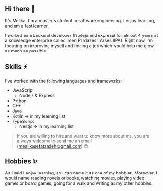 ## Hi there 👋

It's Melika. I'm a master's student in software engineering. I enjoy learning, and am a fast learner.

I worked as a backend developer (Nodejs and express) for almost 4 years at a knowledge enterprise called Imen Pardazesh Arses (IPA). Right now, I'm focusing on improving myself and finding a job which would help me grow as much as possible.

## Skills ⚡

I've worked with the following languages and frameworks:

* JavaScript
  * Nodejs & Express
* Python
* C++
* Java
* Kotlin -> in my learning list
* TypeScript
  * Nestjs -> in my learning list


> If you are willing to hire and want to know more about me, you are always welcome to send me an email (mealikasefatzadeh@gmail.com) 😉

## Hobbies ✨

As I said I enjoy learning, so I can name it as one of my hobbies. Moreover, I would name reading novels or books, watching movies, playing video games or board games, going for a walk and writing as my other hobbies.
<!--
**melika-s/melika-s** is a ✨ _special_ ✨ repository because its `README.md` (this file) appears on your GitHub profile.

Here are some ideas to get you started:

- 🔭 I’m currently working on ...
- 🌱 I’m currently learning ...
- 👯 I’m looking to collaborate on ...
- 🤔 I’m looking for help with ...
- 💬 Ask me about ...
- 📫 How to reach me: ...
- 😄 Pronouns: ...
- ⚡ Fun fact: ...
-->
